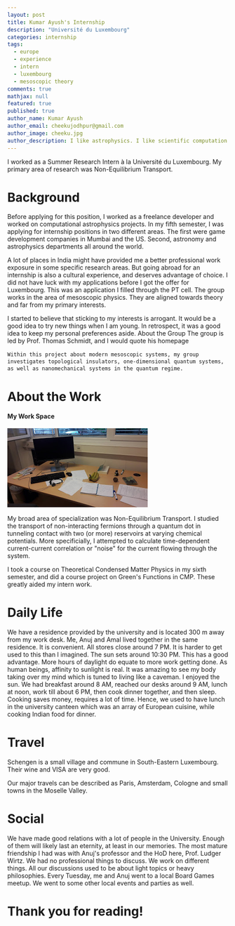 ```yaml
---
layout: post
title: Kumar Ayush's Internship
description: "Université du Luxembourg"
categories: internship
tags: 
  - europe
  - experience
  - intern 
  - luxembourg 
  - mesoscopic theory
comments: true
mathjax: null
featured: true
published: true
author_name: Kumar Ayush
author_email: cheekujodhpur@gmail.com
author_image: cheeku.jpg
author_description: I like astrophysics. I like scientific computation. I like HPC. I like ML. I also like cooking and travel. You are very good person.
---
```


 
I worked as a Summer Research Intern à la Université du Luxembourg. My primary area of research was Non-Equilibrium Transport.

# Background

Before applying for this position, I worked as a freelance developer and worked on computational astrophysics projects. In my fifth semester, I was applying for internship positions in two different areas. The first were game development companies in Mumbai and the US. Second, astronomy and astrophysics departments all around the world. 

A lot of places in India might have provided me a better professional work exposure in some specific research areas. But going abroad for an internship is also a cultural experience, and deserves advantage of choice. 
I did not have luck with my applications before I got the offer for Luxembourg. This was an application I filled through the PT cell. The group works in the area of mesoscopic physics. They are aligned towards theory and far from my primary interests.

I started to believe that sticking to my interests is arrogant. It would be a good idea to try new things when I am young. In retrospect, it was a good idea to keep my personal preferences aside.
About the Group
The group is led by Prof. Thomas Schmidt, and I would quote his homepage

    Within this project about modern mesoscopic systems, my group investigates topological insulators, one-dimensional quantum systems, as well as nanomechanical systems in the quantum regime.

# About the Work
#### My Work Space
![My Work Space](.././images/cheeku_intern_pic.jpg "My Work Space")

My broad area of specialization was Non-Equilibrium Transport. I studied the transport of non-interacting fermions through a quantum dot in tunneling contact with two (or more) reservoirs at varying chemical potentials. More specificially, I attempted to calculate time-dependent current-current correlation or "noise" for the current flowing through the system.

I took a course on Theoretical Condensed Matter Physics in my sixth semester, and did a course project on Green's Functions in CMP. These greatly aided my intern work.

# Daily Life

We have a residence provided by the university and is located 300 m away from my work desk. Me, Anuj and Amal lived together in the same residence. It is convenient. All stores close around 7 PM. It is harder to get used to this than I imagined. The sun sets around 10:30 PM. This has a good advantage. More hours of daylight do equate to more work getting done. As human beings, affinity to sunlight is real. It was amazing to see my body taking over my mind which is tuned to living like a caveman. I enjoyed the sun. We had breakfast around 8 AM, reached our desks around 9 AM, lunch at noon, work till about 6 PM, then cook dinner together, and then sleep. Cooking saves money, requires a  lot of time. Hence, we used to have lunch in the university canteen which was an array of European cuisine, while cooking Indian food for dinner.

# Travel

Schengen is a small village and commune in South-Eastern Luxembourg. Their wine and VISA are very good.

Our major travels can be described as Paris, Amsterdam, Cologne and small towns in the Moselle Valley.

# Social

We have made good relations with a lot of people in the University. Enough of them will likely last an eternity, at least in our memories. The most mature friendship I had was with Anuj's professor and the HoD here, Prof. Ludger Wirtz. We had no professional things to discuss. We work on different things. All our discussions used to be about light topics or heavy philosophies.
Every Tuesday, me and Anuj went to a local Board Games meetup. We went to some other local events and parties as well.

# Thank you for reading!